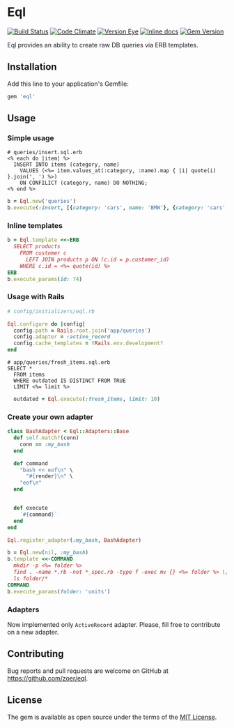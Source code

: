 # Eql
[![Build Status](https://travis-ci.org/zoer/eql.svg)](https://travis-ci.org/zoer/eql)
[![Code Climate](https://codeclimate.com/github/zoer/eql/badges/gpa.svg)](https://codeclimate.com/github/zoer/eql)
[![Version Eye](https://www.versioneye.com/ruby/eql/badge.png)](https://www.versioneye.com/ruby/eql)
[![Inline docs](http://inch-ci.org/github/zoer/eql.png)](http://inch-ci.org/github/zoer/eql)
[![Gem Version](https://badge.fury.io/rb/eql.svg)](http://badge.fury.io/rb/eql)

Eql provides an ability to create raw DB queries via ERB templates.

## Installation

Add this line to your application's Gemfile:

```ruby
gem 'eql'
```

## Usage

### Simple usage

```erb
# queries/insert.sql.erb
<% each do |item| %>
  INSERT INTO items (category, name)
    VALUES (<%= item.values_at(:category, :name).map { |i| quote(i) }.join(', ') %>)
    ON CONFILICT (category, name) DO NOTHING;
<% end %>
```

```ruby
b = Eql.new('queries')
b.execute(:insert, [{category: 'cars', name: 'BMW'}, {category: 'cars', name: 'AUDI'}])
```

### Inline templates

```ruby
b = Eql.template <<-ERB
  SELECT products
    FROM customer c
      LEFT JOIN products p ON (c.id = p.customer_id)
    WHERE c.id = <%= quote(id) %>
ERB
b.execute_params(id: 74)
```

### Usage with Rails

```ruby
# config/initializers/eql.rb

Eql.configure do |config|
  config.path = Rails.root.join('app/queries')
  config.adapter = :active_record
  config.cache_templates = !Rails.env.development?
end
```

```erb
# app/queries/fresh_items.sql.erb
SELECT *
  FROM items
  WHERE outdated IS DISTINCT FROM TRUE
  LIMIT <%= limit %>
```

```ruby
  outdated = Eql.execute(:fresh_items, limit: 10)
```

### Create your own adapter

```ruby
class BashAdapter < Eql::Adapters::Base
  def self.match?(conn)
    conn == :my_bash
  end

  def command
    "bash << eof\n" \
      "#{render}\n" \
    "eof\n"
  end


  def execute
    `#{command}`
  end
end

Eql.register_adapter(:my_bash, BashAdapter)

b = Eql.new(nil, :my_bash)
b.template <<-COMMAND
  mkdir -p <%= folder %>
  find . -name *.rb -not *_spec.rb -type f -exec mv {} <%= folder %> \;
  ls folder/*
COMMAND
b.execute_params(folder: 'units')
```

### Adapters
Now implemented only `ActiveRecord` adapter. Please, fill free to contribute on
a new adapter.

## Contributing

Bug reports and pull requests are welcome on GitHub at https://github.com/zoer/eql.


## License

The gem is available as open source under the terms of the [MIT License](http://opensource.org/licenses/MIT).
